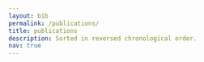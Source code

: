 ```yaml
---
layout: bib
permalink: /publications/
title: publications
description: Sorted in reversed chronological order.
nav: true
---
```

